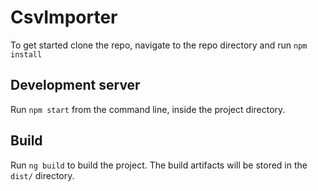 # CsvImporter

To get started clone the repo, navigate to the repo directory and run `npm install`

## Development server

Run `npm start` from the command line, inside the project directory.


## Build

Run `ng build` to build the project. The build artifacts will be stored in the `dist/` directory.

